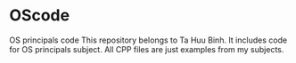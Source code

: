 # OScode
OS principals code
This repository belongs to Ta Huu Binh. It includes code for OS principals subject. All CPP files are just examples from my subjects.


